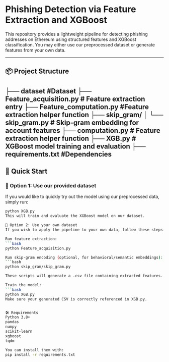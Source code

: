# Phishing Detection via Feature Extraction and XGBoost

This repository provides a lightweight pipeline for detecting phishing addresses on Ethereum using structured features and XGBoost classification. You may either use our preprocessed dataset or generate features from your own data.

---

## 📦 Project Structure

├── dataset  #Dataset
├── Feature_acquisition.py # Feature extraction entry
├── Feature_computation.py   #Feature extraction helper function
├── skip_gram/
│ └── skip_gram.py # Skip-gram embedding for account features
├── computation.py # Feature extraction helper function
├── XGB.py # XGBoost model training and evaluation
├── requirements.txt #Dependencies
---

## 🚀 Quick Start

### 🔹 Option 1: Use our provided dataset

If you would like to quickly try out the model using our preprocessed data, simply run:

```bash
python XGB.py
This will train and evaluate the XGBoost model on our dataset.

🔹 Option 2: Use your own dataset
If you wish to apply the pipeline to your own data, follow these steps:

Run feature extraction:
```bash
python Feature_acquisition.py

Run skip-gram encoding (optional, for behavioral/semantic embeddings):
```bash
python skip_gram/skip_gram.py

These scripts will generate a .csv file containing extracted features.

Train the model:
```bash
python XGB.py
Make sure your generated CSV is correctly referenced in XGB.py.


🛠 Requirements
Python 3.8+
pandas
numpy
scikit-learn
xgboost
tqdm

You can install them with:
pip install -r requirements.txt
